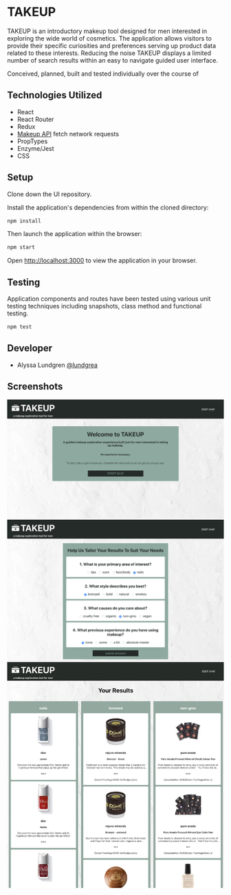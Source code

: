 # TAKEUP

TAKEUP is an introductory makeup tool designed for men interested in exploring the wide world of cosmetics. The application allows visitors to provide their specific curiosities and preferences serving up product data related to these interests. Reducing the noise TAKEUP displays a limited number of search results within an easy to navigate guided user interface. 

Conceived, planned, built and tested individually over the course of 

## Technologies Utilized
 - React
 - React Router
 - Redux
 - [Makeup API](http://makeup-api.herokuapp.com/) fetch network requests
 - PropTypes
 - Enzyme/Jest
 - CSS

## Setup

Clone down the UI repository.

Install the application's dependencies from within the cloned directory:
```bash
npm install
```

Then launch the application within the browser:
```bash
npm start
```

Open [http://localhost:3000](http://localhost:3000) to view the application in your browser.

## Testing

Application components and routes have been tested using various unit testing techniques including snapshots, class method and functional testing. 
```bash
npm test
```


## Developer
 - Alyssa Lundgren [@lundgrea](https://github.com/lundgrea)


## Screenshots
![](src/Images/WelcomePage.png)
![](src/Images/Quiz.png)
![](src/Images/Results.png)
